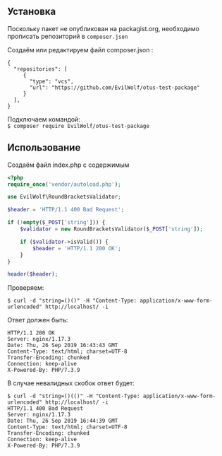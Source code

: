 ## Установка
Поскольку пакет не опубликован на packagist.org, необходимо прописать репозиторий в `composer.json`
  
Создаём или редактируем файл composer.json :    
```
{
  "repositories": [
     {
       "type": "vcs",
       "url": "https://github.com/EvilWolf/otus-test-package"
     }
  ],
}
```

Подключаем командой:  
`$ composer require EvilWolf/otus-test-package`

## Использование
Создаём файл index.php с содержимым
```php
<?php
require_once('vendor/autoload.php');

use EvilWolf\RoundBracketsValidator;

$header = 'HTTP/1.1 400 Bad Request';

if (!empty($_POST['string'])) {
    $validator = new RoundBracketsValidator($_POST['string']);

    if ($validator->isValid()) {
        $header = 'HTTP/1.1 200 OK';
    }
}

header($header);
```

Проверяем:
```
$ curl -d "string=()()" -H "Content-Type: application/x-www-form-urlencoded" http://localhost/ -i
```

Ответ должен быть:
```
HTTP/1.1 200 OK
Server: nginx/1.17.3
Date: Thu, 26 Sep 2019 16:43:43 GMT
Content-Type: text/html; charset=UTF-8
Transfer-Encoding: chunked
Connection: keep-alive
X-Powered-By: PHP/7.3.9
```

В случае невалидных скобок ответ будет:
```
$ curl -d "string=()(()" -H "Content-Type: application/x-www-form-urlencoded" http://localhost/ -i
HTTP/1.1 400 Bad Request
Server: nginx/1.17.3
Date: Thu, 26 Sep 2019 16:44:39 GMT
Content-Type: text/html; charset=UTF-8
Transfer-Encoding: chunked
Connection: keep-alive
X-Powered-By: PHP/7.3.9
```
